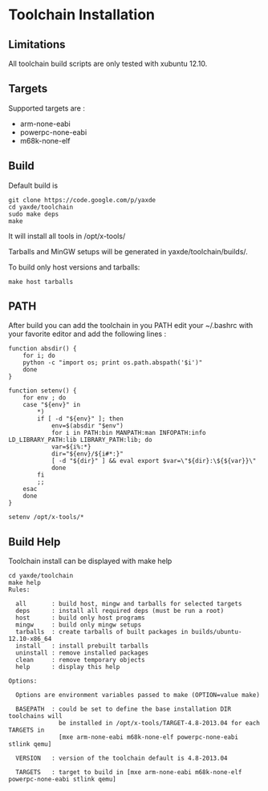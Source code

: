 # Toolchain Installation #

## Limitations ##
All toolchain build scripts are only tested with xubuntu 12.10.

## Targets ##
Supported targets are :
  * arm-none-eabi
  * powerpc-none-eabi
  * m68k-none-elf

## Build ##

Default build is

```
git clone https://code.google.com/p/yaxde
cd yaxde/toolchain
sudo make deps
make
```

It will install all tools in /opt/x-tools/

Tarballs and MinGW setups will be generated in yaxde/toolchain/builds/.

To build only host versions and tarballs:
```
make host tarballs
```

## PATH ##
After build you can add the toolchain in you PATH
edit your ~/.bashrc with your favorite editor and add the following lines :
```
function absdir() {
    for i; do
	python -c "import os; print os.path.abspath('$i')"
    done
}

function setenv() {
    for env ; do
	case "${env}" in
	    *)
		if [ -d "${env}" ]; then
		    env=$(absdir "$env")
		    for i in PATH:bin MANPATH:man INFOPATH:info LD_LIBRARY_PATH:lib LIBRARY_PATH:lib; do
			var=${i%:*}
			dir="${env}/${i#*:}"
			[ -d "${dir}" ] && eval export $var=\"${dir}:\${${var}}\"
		    done
		fi
		;;
	esac
    done
}

setenv /opt/x-tools/*
```


## Build Help ##

Toolchain install can be displayed with make help

```
cd yaxde/toolchain
make help
Rules:

  all       : build host, mingw and tarballs for selected targets
  deps      : install all required deps (must be run a root)
  host      : build only host programs
  mingw     : build only mingw setups
  tarballs  : create tarballs of built packages in builds/ubuntu-12.10-x86_64
  install   : install prebuilt tarballs
  uninstall : remove installed packages
  clean     : remove temporary objects
  help      : display this help

Options:

  Options are environment variables passed to make (OPTION=value make)

  BASEPATH  : could be set to define the base installation DIR toolchains will
              be installed in /opt/x-tools/TARGET-4.8-2013.04 for each TARGETS in
              [mxe arm-none-eabi m68k-none-elf powerpc-none-eabi stlink qemu]

  VERSION   : version of the toolchain default is 4.8-2013.04

  TARGETS   : target to build in [mxe arm-none-eabi m68k-none-elf powerpc-none-eabi stlink qemu]

```


